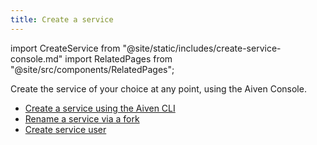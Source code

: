```yaml
---
title: Create a service
---
```


import CreateService from "@site/static/includes/create-service-console.md"
import RelatedPages from "@site/src/components/RelatedPages";

Create the service of your choice at any point, using the Aiven Console.

<CreateService/>

<RelatedPages/>

- [Create a service using the Aiven CLI](/docs/tools/cli/service-cli#avn-cli-service-create)
- [Rename a service via a fork](/docs/platform/concepts/service-forking)
- [Create service user](/docs/platform/howto/create_new_service_user)
